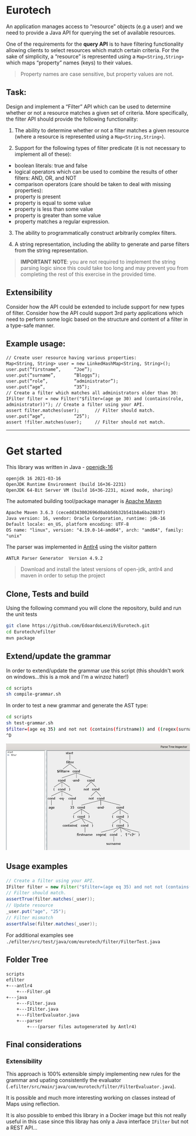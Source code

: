 # Eurotech

An application manages access to “resource” objects (e.g a user) and we need to
provide a Java API for querying the set of available resources. 

One of the requirements for the **query API** is to have filtering functionality allowing clients to
select resources which match certain criteria. For the sake of simplicity, a “resource”
is represented using a `Map<String,String>` which maps “property” names (keys) to
their values. 

> Property names are case sensitive, but property values are not.


## Task:

Design and implement a “Filter” API which can be used to determine whether or not
a resource matches a given set of criteria. More specifically, the filter API should
provide the following functionality:

1. The ability to determine whether or not a filter matches a given resource (where a
resource is represented using a `Map<String,String>`).

2. Support for the following types of filter predicate (it is not necessary to implement all
of these):

* boolean literals: true and false
* logical operators which can be used to combine the results of other filters: AND, OR,
and NOT
* comparison operators (care should be taken to deal with missing properties):
* property is present
* property is equal to some value
* property is less than some value
* property is greater than some value
* property matches a regular expression.

3. The ability to programmatically construct arbitrarily complex filters.

4. A string representation, including the ability to generate and parse filters from the
string representation. 

> **IMPORTANT NOTE**: you are not required to implement the
string parsing logic since this could take too long and may prevent you from
completing the rest of this exercise in the provided time.


## Extensibility

Consider how the API could be extended to include support for new types of filter.
Consider how the API could support 3rd party applications which need to perform
some logic based on the structure and content of a filter in a type-safe manner.

## Example usage:

```{java}
// Create user resource having various properties:
Map<String, String> user = new LinkedHashMap<String, String>();
user.put(“firstname”,     “Joe”);
user.put(“surname”,       “Bloggs”);
user.put(“role”,          “administrator”);
user.put(“age”,           “35”);
// Create a filter which matches all administrators older than 30:
IFilter filter = new Filter("$filter=(age ge 30) and (contains(role, administrator))"); // Create a filter using your API.
assert filter.matches(user);      // Filter should match.
user.put(“age”,           “25”);
assert !filter.matches(user);     // Filter should not match.
```

--- 

# Get started

This library was written in Java - [openjdk-16](https://openjdk.java.net/)

```
openjdk 16 2021-03-16
OpenJDK Runtime Environment (build 16+36-2231)
OpenJDK 64-Bit Server VM (build 16+36-2231, mixed mode, sharing)
```

The automated building tool/package manager is [Apache Maven](https://maven.apache.org/)

```
Apache Maven 3.6.3 (cecedd343002696d0abb50b32b541b8a6ba2883f)
Java version: 16, vendor: Oracle Corporation, runtime: jdk-16
Default locale: en_US, platform encoding: UTF-8
OS name: "linux", version: "4.19.0-14-amd64", arch: "amd64", family: "unix"
```

The parser was implemented in [Antlr4](https://www.antlr.org/) using the visitor pattern

```
ANTLR Parser Generator  Version 4.9.2
```

> Download and install the latest versions of open-jdk, antlr4 and maven in order to setup the project


## Clone, Tests and build

Using the following command you will clone the repository, build and run the unit tests

```sh
git clone https://github.com/EdoardoLenzi9/Eurotech.git
cd Eurotech/efilter
mvn package
```

## Extend/update the grammar

In order to extend/update the grammar use this script (this shouldn't work on windows...this is a mok and I'm a winzoz hater!)

```sh
cd scripts
sh compile-grammar.sh
```

In order to test a new grammar and generate the AST type:

```sh
cd scripts
sh test-grammar.sh
$filter=(age eq 35) and not not (contains(firstname)) and ((regex(surname, '[^c]*')))
^D
```

![spanshot](documentation/snap.jpg)


## Usage examples

```java
// Create a filter using your API.
IFilter filter = new Filter("$filter=(age eq 35) and not not (contains(firstname)) and ((regex(surname, '[^c]*')))"); 
// Filter should match.
assertTrue(filter.matches(_user));      
// Update resource
_user.put("age", "25");
// Filter mismatch
assertFalse(filter.matches(_user));
```

For additional examples see `./efilter/src/test/java/com/eurotech/filter/FilterTest.java`

## Folder Tree

```
scripts
efilter
+---antlr4
    +---Filter.g4
+---java
    +---Filter.java
    +---IFilter.java
    +---FilterEvaluator.java
    +---parser
        +---(parser files autogenerated by Antlr4)
```


## Final considerations

### Extensibility

This approach is 100% extensible simply implementing new rules for the grammar and upating consistently the evaluator (`.efilter/src/main/java/com/eurotech/filter/FilterEvaluator.java`).

It is possible and much more interesting working on classes instead of Maps using reflection.

It is also possible to embed this library in a Docker image but this not really useful in this case since this libray has only a Java interface `IFilter` but not a REST API...  